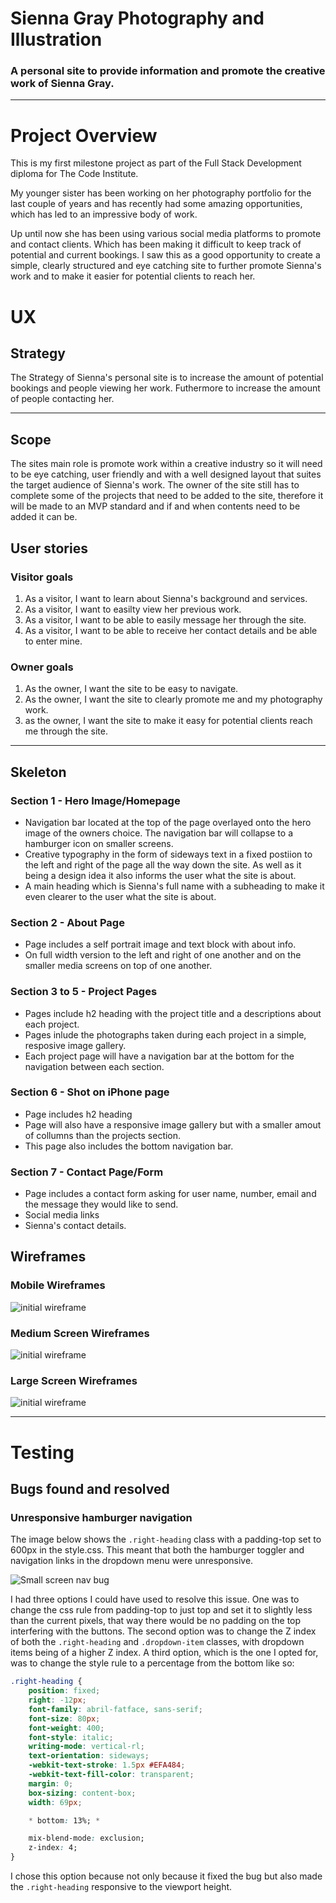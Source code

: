 # Sienna Gray Photography and Illustration
### A personal site to provide information and promote the creative work of Sienna Gray.
---
# Project Overview
This is my first milestone project as part of the Full Stack Development diploma for The Code Institute.

My younger sister has been working on her photography portfolio for the last couple of years and has recently had some amazing opportunities,
which has led to an impressive body of work.

Up until now she has been using various social media platforms to promote and contact clients. Which has been making it difficult to keep track of potential and current bookings.
I saw this as a good opportunity to create a simple, clearly structured and eye catching site to further promote Sienna's work and to make it easier for potential clients to reach her.

# UX

## Strategy
The Strategy of Sienna's personal site is to increase the amount of potential bookings and people viewing her work. Futhermore to increase the amount of people contacting her.

---

## Scope
The sites main role is promote work within a creative industry so it will need to be eye catching, user friendly and with a well designed layout that suites the target audience of Sienna's work. 
The owner of the site still has to complete some of the projects that need to be added to the site, therefore it will be made to an MVP standard and if and when contents need to be added it can be.

## User stories
### Visitor goals
1. As a visitor, I want to learn about Sienna's background and services.
2. As a visitor, I want to easilty view her previous work.
3. As a visitor, I want to be able to easily message her through the site.
4. As a visitor, I want to be able to receive her contact details and be able to enter mine.
### Owner goals
1. As the owner, I want the site to be easy to navigate.
2. As the owner, I want the site to clearly promote me and my photography work.
3. as the owner, I want the site to make it easy for potential clients reach me through the site.

---

## Skeleton

### Section 1 - Hero Image/Homepage 
- Navigation bar located at the top of the page overlayed onto the hero image of the owners choice. The navigation bar will collapse to a hamburger icon on smaller screens.
- Creative typography in the form of sideways text in a fixed postiion to the left and right of the page
all the way down the site. As well as it being a design idea it also informs the user what the site is about.
- A main heading which is Sienna's full name with a subheading to make it even clearer to the user what 
the site is about.

### Section 2 - About Page
- Page includes a self portrait image and text block with about info.
- On full width version to the left and right of one another and on the smaller media screens on top of one another.


### Section 3 to 5 - Project Pages
- Pages include h2 heading with the project title and a descriptions about each project.
- Pages inlude the photographs taken during each project in a simple, resposive image gallery.
- Each project page will have a navigation bar at the bottom for the navigation between each section.

### Section 6 - Shot on iPhone page
- Page includes h2 heading
- Page will also have a responsive image gallery but with a smaller amout of collumns than the projects section.
- This page also includes the bottom navigation bar. 

### Section 7 - Contact Page/Form
- Page includes a contact form asking for user name, number, email and the message they would like to send. 
- Social media links 
- Sienna's contact details.

## Wireframes
### Mobile Wireframes

![initial wireframe](assets/img/wireframes/mobile-wireframes.jpg)

### Medium Screen Wireframes

![initial wireframe](assets/img/wireframes/medium-wireframes.jpg)

### Large Screen Wireframes

![initial wireframe](assets/img/wireframes/large-wireframes.jpg)

---

# Testing 


## Bugs found and resolved
### Unresponsive hamburger navigation
The image below shows the ```.right-heading``` class with a padding-top set to 600px in the style.css. This meant that both the hamburger toggler and navigation links in the dropdown 
menu were unresponsive. 

![Small screen nav bug](assets/img/testing/nav-bug.jpg)

I had three options I could have used to resolve this issue. One was to change the css rule from padding-top to just top and set it to slightly less than the current pixels, that way there would be no padding on the top interfering with the 
buttons. The second option was to change the Z index of both the ```.right-heading``` and ```.dropdown-item``` classes, with dropdown items being of a higher Z index. A third option, which is the one I opted for, was to change
the style rule to a percentage from the bottom like so:
```css
.right-heading {
    position: fixed;
    right: -12px;
    font-family: abril-fatface, sans-serif;
    font-size: 80px;
    font-weight: 400;
    font-style: italic;
    writing-mode: vertical-rl;
    text-orientation: sideways;
    -webkit-text-stroke: 1.5px #EFA484;
    -webkit-text-fill-color: transparent;
    margin: 0;
    box-sizing: content-box;
    width: 69px;

    * bottom: 13%; *

    mix-blend-mode: exclusion;
    z-index: 4;
}

```
I chose this option because not only because it fixed the bug but also made the ```.right-heading``` responsive to the viewport height.


